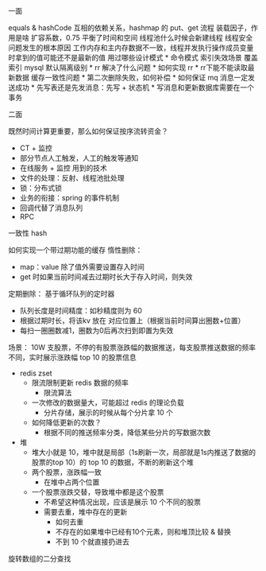 一面

equals & hashCode 互相的依赖关系，hashmap 的 put、get 流程
装载因子，作用是啥
	扩容系数，0.75 平衡了时间和空间
线程池什么时候会新建线程
线程安全问题发生的根本原因
	工作内存和主内存数据不一致，线程并发执行操作成员变量时拿到的值可能还不是最新的值
用过哪些设计模式
	* 命令模式
索引失效场景
覆盖索引
mysql 默认隔离级别
	* rr 解决了什么问题
	* 如何实现 rr
	* rr下能不能读取最新数据
缓存一致性问题
	* 第二次删除失败，如何补偿
	* 如何保证 mq 消息一定发送成功
		* 先写表还是先发消息：先写 + 状态机
		* 写消息和更新数据库需要在一个事务

二面

既然时间计算更重要，那么如何保证按序流转资金？
* CT + 监控
* 部分节点人工触发，人工的触发等通知
* 在线服务 + 监控
用到的技术
* 文件的处理：反射、线程池批处理
* 锁：分布式锁
* 业务的衔接：spring 的事件机制
* 回调代替了消息队列
* RPC


一致性 hash

如何实现一个带过期功能的缓存
惰性删除：
* map：value 除了值外需要设置存入时间
* get 时如果当前时间减去过期时长大于存入时间，则失效

定期删除：
基于循环队列的定时器
* 队列长度是时间精度：如秒精度则为 60
* 根据过期时长，将该kv 放在 对应位置上（根据当前时间算出圈数+位置）
* 每扫一圈圈数减1，圈数为0后再次扫到即置为失效

场景：
10W 支股票，不停的有股票涨跌幅的数据推送，每支股票推送数据的频率不同，实时展示涨跌幅 top 10 的股票信息 

* redis zset
	* 限流限制更新 redis 数据的频率
		* 限流算法
	* 一次修改的数据量大，可能超过 redis  的理论负载
		* 分片存储，展示的时候从每个分片拿 10 个
	* 如何降低更新的次数？
		* 根据不同的推送频率分类，降低某些分片的写数据次数
* 堆
	* 堆大小就是 10，堆中就是局部（1s刷新一次，局部就是1s内推送了数据的股票的top 10）的 top 10 的数据，不断的刷新这个堆
	* 两个股票，涨跌幅一致
		* 在堆中占两个位置
	* 一个股票涨跌交替，导致堆中都是这个股票
		* 不希望这种情况出现，应该是展示 10 个不同的股票
		* 需要去重，堆中存在的更新
			* 如何去重
			* 不存在的如果堆中已经有10个元素，则和堆顶比较 & 替换
			* 不到 10 个就直接扔进去

旋转数组的二分查找